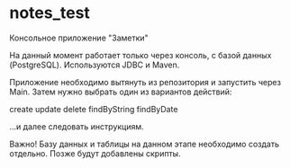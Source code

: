 # notes_test
Консольное приложение "Заметки"

На данный момент работает только через консоль, с базой данных (PostgreSQL). Используются JDBC и Maven.

Приложение необходимо вытянуть из репозитория и запустить через Main. Затем нужно выбрать один из вариантов действий:

create
update
delete
findByString
findByDate

...и далее следовать инструкциям.

Важно! Базу данных и таблицы на данном этапе необходимо создать отдельно. Позже будут добавлены скрипты.
